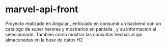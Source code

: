 # marvel-api-front
Proyecto realizado en Angular , enfocado en consumir un backend con un catalogo de super herores y mostrarlos en pantalla , y su informacion al seleccionarlo. Tambien como mostrar las consultas hechas al api almacenadas en la base de datos H2

